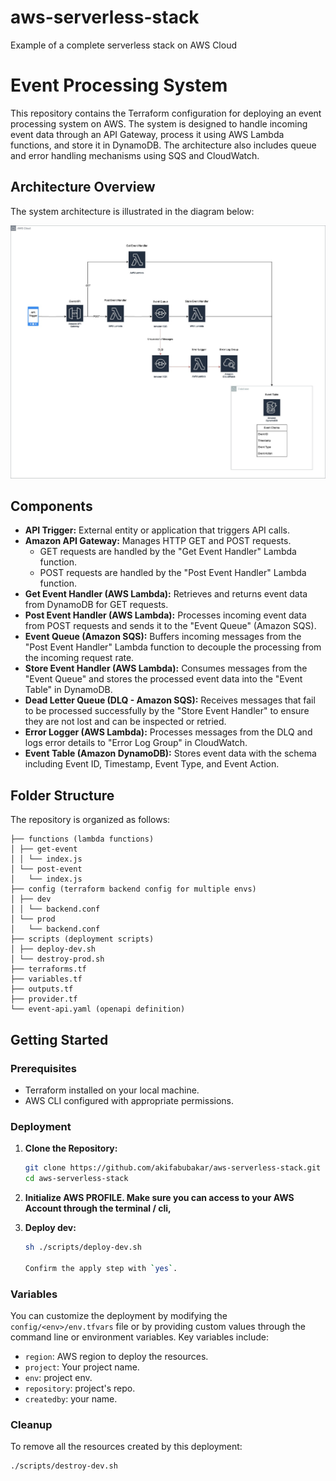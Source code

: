 # aws-serverless-stack
Example of a complete serverless stack on AWS Cloud

# Event Processing System
This repository contains the Terraform configuration for deploying an event processing system on AWS. The system is designed to handle incoming event data through an API Gateway, process it using AWS Lambda functions, and store it in DynamoDB. The architecture also includes queue and error handling mechanisms using SQS and CloudWatch.

## Architecture Overview

The system architecture is illustrated in the diagram below:

![Event Processing System Architecture](event-receipt.jpeg)

## Components

- **API Trigger:** External entity or application that triggers API calls.
- **Amazon API Gateway:** Manages HTTP GET and POST requests.
  - GET requests are handled by the "Get Event Handler" Lambda function.
  - POST requests are handled by the "Post Event Handler" Lambda function.
- **Get Event Handler (AWS Lambda):** Retrieves and returns event data from DynamoDB for GET requests.
- **Post Event Handler (AWS Lambda):** Processes incoming event data from POST requests and sends it to the "Event Queue" (Amazon SQS).
- **Event Queue (Amazon SQS):** Buffers incoming messages from the "Post Event Handler" Lambda function to decouple the processing from the incoming request rate.
- **Store Event Handler (AWS Lambda):** Consumes messages from the "Event Queue" and stores the processed event data into the "Event Table" in DynamoDB.
- **Dead Letter Queue (DLQ - Amazon SQS):** Receives messages that fail to be processed successfully by the "Store Event Handler" to ensure they are not lost and can be inspected or retried.
- **Error Logger (AWS Lambda):** Processes messages from the DLQ and logs error details to "Error Log Group" in CloudWatch.
- **Event Table (Amazon DynamoDB):** Stores event data with the schema including Event ID, Timestamp, Event Type, and Event Action.

## Folder Structure

The repository is organized as follows:

```
├── functions (lambda functions)
│ ├── get-event
│ │ └── index.js
│ └── post-event
│   └── index.js
├── config (terraform backend config for multiple envs)
│ ├── dev
│ │ └── backend.conf
│ └── prod
│   └── backend.conf
├── scripts (deployment scripts)
│ ├── deploy-dev.sh
│ └── destroy-prod.sh
├── terraforms.tf
├── variables.tf
├── outputs.tf
├── provider.tf
└── event-api.yaml (openapi definition)

```


## Getting Started

### Prerequisites

- Terraform installed on your local machine.
- AWS CLI configured with appropriate permissions.

### Deployment

1. **Clone the Repository:**

    ```sh
    git clone https://github.com/akifabubakar/aws-serverless-stack.git
    cd aws-serverless-stack
    ```

2. **Initialize AWS PROFILE. Make sure you can access to your AWS Account through the terminal / cli,**


3. **Deploy dev:**

    ```sh
    sh ./scripts/deploy-dev.sh

    Confirm the apply step with `yes`.
    ```

### Variables

You can customize the deployment by modifying the `config/<env>/env.tfvars` file or by providing custom values through the command line or environment variables. Key variables include:

- `region`: AWS region to deploy the resources.
- `project`: Your project name.
- `env`: project env.
- `repository`: project's repo.
- `createdby`: your name.


### Cleanup

To remove all the resources created by this deployment:

```sh
./scripts/destroy-dev.sh
```
